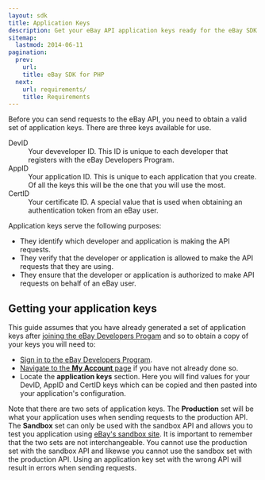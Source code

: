```yaml
---
layout: sdk
title: Application Keys
description: Get your eBay API application keys ready for the eBay SDK for PHP.
sitemap:
  lastmod: 2014-06-11
pagination:
  prev:
    url:
    title: eBay SDK for PHP
  next:
    url: requirements/
    title: Requirements
---
```

Before you can send requests to the eBay API, you need to obtain a valid set of application keys. There are three keys available for use.

<dl>
    <dt>DevID</dt>
    <dd>Your deveveloper ID. This ID is unique to each developer that registers with the eBay Developers Program.</dd>
    <dt>AppID</dt>
    <dd>Your application ID. This is unique to each application that you create. Of all the keys this will be the one that you will use the most.</dd>
    <dt>CertID</dt>
    <dd>Your certificate ID. A special value that is used when obtaining an authentication token from an eBay user.</dd>
</dl>

Application keys serve the following purposes:

  - They identify which developer and application is making the API requests.
  - They verify that the developer or application is allowed to make the API requests that they are using.
  - They ensure that the developer or application is authorized to make API requests on behalf of an eBay user.

## Getting your application keys

This guide assumes that you have already generated a set of application keys after [joining the eBay Developers Progam](https://developer.ebay.com/join/) and so to obtain a copy of your keys you will need to:

  - [Sign in to the eBay Developers Program](https://developer.ebay.com/base/membership/signin/).
  - [Navigate to the **My Account** page](https://developer.ebay.com/DevZone/account/default.aspx) if you have not already done so.
  - Locate the **application keys** section. Here you will find values for your DevID, AppID and CertID keys which can be copied and then pasted into your application's configuration.

Note that there are two sets of application keys. The **Production** set will be what your application uses when sending requests to the production API. The **Sandbox** set can only be used with the sandbox API and allows you to test you application using [eBay's sandbox site](http://www.sandbox.ebay.com/). It is important to remember that the two sets are not interchangeable. You cannot use the production set with the sandbox API and likewse you cannot use the sandbox set with the production API. Using an application key set with the wrong API will result in errors when sending requests.
